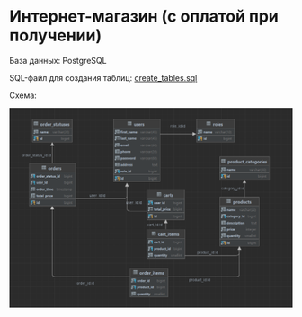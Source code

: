 # Интернет-магазин (с оплатой при получении)
База данных: PostgreSQL  

SQL-файл для создания таблиц:
[create_tables.sql](/task01/create_tables.sql)

Схема:  

![Online store diagram](/task01/store_diagram.png)

